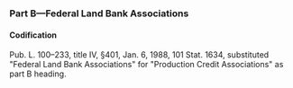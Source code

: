 ### Part B—Federal Land Bank Associations ###

#### Codification ####

Pub. L. 100–233, title IV, §401, Jan. 6, 1988, 101 Stat. 1634, substituted "Federal Land Bank Associations" for "Production Credit Associations" as part B heading.